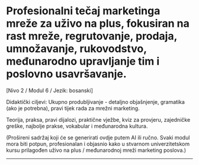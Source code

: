 # Profesionalni tečaj marketinga mreže za uživo na plus, fokusiran na rast mreže, regrutovanje, prodaja, umnožavanje, rukovodstvo, međunarodno upravljanje tim i poslovno usavršavanje.


[Nivo 2 / Modul 6 / Jezik: bosanski]

Didaktički ciljevi: Ukupno produbljivanje - detaljno objašnjenje, gramatika (ako je potrebna), pravi tijek rada za mrežni marketing.

Teorija, praksa, pravi dijalozi, praktične vježbe, kviz za provjeru, zajedničke greške, najbolje prakse, vokabular i međunarodna kultura.


(Prošireni sadržaj koji će se generirati ovdje putem AI ili ručno. Svaki modul mora biti potpun, profesionalan i objasnio kako u stvarnom univerzitetskom kursu prilagođen uživo na plus / međunarodnoj mreži marketing poslova.)

---